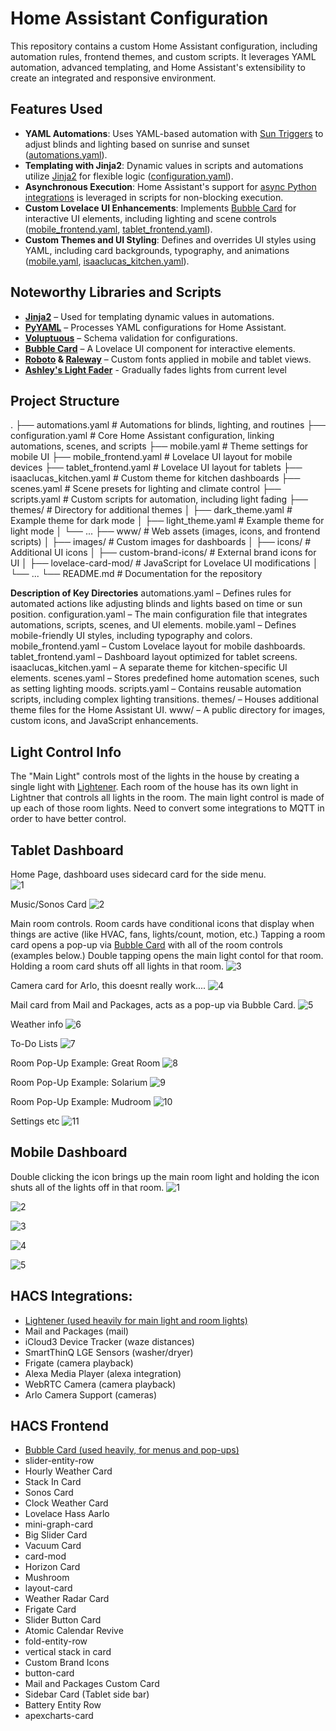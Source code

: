 # Home Assistant Configuration

This repository contains a custom Home Assistant configuration, including automation rules, frontend themes, and custom scripts. It leverages YAML automation, advanced templating, and Home Assistant's extensibility to create an integrated and responsive environment.

## Features Used

- **YAML Automations**: Uses YAML-based automation with [Sun Triggers](https://www.home-assistant.io/docs/automation/trigger/#sun-trigger) to adjust blinds and lighting based on sunrise and sunset ([automations.yaml](./automations.yaml)).
- **Templating with Jinja2**: Dynamic values in scripts and automations utilize [Jinja2](https://jinja.palletsprojects.com/en/3.0.x/) for flexible logic ([configuration.yaml](./configuration.yaml)).
- **Asynchronous Execution**: Home Assistant's support for [async Python integrations](https://docs.python.org/3/library/asyncio.html) is leveraged in scripts for non-blocking execution.
- **Custom Lovelace UI Enhancements**: Implements [Bubble Card](https://github.com/Clooos/Bubble-Card) for interactive UI elements, including lighting and scene controls ([mobile_frontend.yaml](./mobile_frontend.yaml), [tablet_frontend.yaml](./tablet_frontend.yaml)).
- **Custom Themes and UI Styling**: Defines and overrides UI styles using YAML, including card backgrounds, typography, and animations ([mobile.yaml](./mobile.yaml), [isaaclucas_kitchen.yaml](./isaaclucas_kitchen.yaml)).

## Noteworthy Libraries and Scripts

- **[Jinja2](https://jinja.palletsprojects.com/en/3.0.x/)** – Used for templating dynamic values in automations.
- **[PyYAML](https://pyyaml.org/)** – Processes YAML configurations for Home Assistant.
- **[Voluptuous](https://github.com/alecthomas/voluptuous)** – Schema validation for configurations.
- **[Bubble Card](https://github.com/Clooos/Bubble-Card)** – A Lovelace UI component for interactive elements.
- **[Roboto](https://fonts.google.com/specimen/Roboto) & [Raleway](https://fonts.google.com/specimen/Raleway)** – Custom fonts applied in mobile and tablet views.
- **[Ashley's Light Fader](https://community.home-assistant.io/t/ashley-s-light-fader-2-0-fade-lights-and-or-color-temperature-with-your-choice-of-easing-curves-including-ease-in-ease-out-and-ease-in-out/584077)** - Gradually fades lights from current level

## Project Structure
.
├── automations.yaml         # Automations for blinds, lighting, and routines
├── configuration.yaml       # Core Home Assistant configuration, linking automations, scenes, and scripts
├── mobile.yaml              # Theme settings for mobile UI
├── mobile_frontend.yaml     # Lovelace UI layout for mobile devices
├── tablet_frontend.yaml     # Lovelace UI layout for tablets
├── isaaclucas_kitchen.yaml  # Custom theme for kitchen dashboards
├── scenes.yaml              # Scene presets for lighting and climate control
├── scripts.yaml             # Custom scripts for automation, including light fading
├── themes/                  # Directory for additional themes
│   ├── dark_theme.yaml      # Example theme for dark mode
│   ├── light_theme.yaml     # Example theme for light mode
│   └── ...
├── www/                     # Web assets (images, icons, and frontend scripts)
│   ├── images/              # Custom images for dashboards
│   ├── icons/               # Additional UI icons
│   ├── custom-brand-icons/  # External brand icons for UI
│   ├── lovelace-card-mod/   # JavaScript for Lovelace UI modifications
│   └── ...
└── README.md                # Documentation for the repository

**Description of Key Directories**
automations.yaml – Defines rules for automated actions like adjusting blinds and lights based on time or sun position.
configuration.yaml – The main configuration file that integrates automations, scripts, scenes, and UI elements.
mobile.yaml – Defines mobile-friendly UI styles, including typography and colors.
mobile_frontend.yaml – Custom Lovelace layout for mobile dashboards.
tablet_frontend.yaml – Dashboard layout optimized for tablet screens.
isaaclucas_kitchen.yaml – A separate theme for kitchen-specific UI elements.
scenes.yaml – Stores predefined home automation scenes, such as setting lighting moods.
scripts.yaml – Contains reusable automation scripts, including complex lighting transitions.
themes/ – Houses additional theme files for the Home Assistant UI.
www/ – A public directory for images, custom icons, and JavaScript enhancements.

## Light Control Info
The "Main Light" controls most of the lights in the house by creating a single light with <a href="https://github.com/fredck/lightener">Lightener</a>.  Each room of the house has its own light in Lightner that controls all lights in the room.  The main light control is made of up each of those room lights. Need to convert some integrations to MQTT in order to have better control.

## Tablet Dashboard
Home Page, dashboard uses sidecard card for the side menu.  
![1](https://github.com/user-attachments/assets/187f8ae1-4801-4873-9c52-16e8f4454f5a)

Music/Sonos Card
![2](https://github.com/user-attachments/assets/9d28daec-29e7-4228-971e-2984e95f9653)

 Main room controls. Room cards have conditional icons that display when things are active (like HVAC, fans, lights/count, motion, etc.) Tapping a room card opens a pop-up via <a href="https://github.com/Clooos/Bubble-Card">Bubble Card</a> with all of the room controls (examples below.) Double tapping opens the main light contol for that room. Holding a room card shuts off all lights in that room.
![3](https://github.com/user-attachments/assets/3744086c-4b57-4a2e-ad4c-df54ef1095a1)

Camera card for Arlo, this doesnt really work....
![4](https://github.com/user-attachments/assets/93455f21-a02e-4d66-9073-87f0cdb1445c)

Mail card from Mail and Packages, acts as a pop-up via Bubble Card.
![5](https://github.com/user-attachments/assets/c6aa938f-ddeb-4da0-a8b5-5688f33ca013)

Weather info
![6](https://github.com/user-attachments/assets/c9d42f7e-dbc8-45df-bd98-d1f62dd0c27f)

To-Do Lists
![7](https://github.com/user-attachments/assets/e27007bc-9512-43ae-bb85-3712bb8fcbba)

Room Pop-Up Example: Great Room
![8](https://github.com/user-attachments/assets/98d21714-3c3f-46c4-93e5-e45c9ed91176)

Room Pop-Up Example: Solarium
![9](https://github.com/user-attachments/assets/6714fd23-2d5e-4a87-8b51-0b7ca3e6c274)

Room Pop-Up Example: Mudroom
![10](https://github.com/user-attachments/assets/973e7d17-c7a2-46f2-a461-572a66b80eb3)

Settings etc
![11](https://github.com/user-attachments/assets/b2b11670-cf3a-461c-91b4-7a163ce16c9e)


## Mobile Dashboard
Double clicking the icon brings up the main room light and holding the icon shuts all of the lights off in that room.
![1](https://github.com/user-attachments/assets/19f89bf1-d0a1-4169-a776-d27efc63a3f2)

![2](https://github.com/user-attachments/assets/b9b41a69-c584-4262-bc85-74d1b4495456)

![3](https://github.com/user-attachments/assets/63fca55f-1142-4eb1-b39e-0a374a124fd4)

![4](https://github.com/user-attachments/assets/e0f9fb0e-7b8e-48e1-8f86-f6ce669d5e77)

![5](https://github.com/user-attachments/assets/eb6ca876-689e-42cb-887d-ac01e8d2732d)


## HACS Integrations:
- <a href="https://github.com/fredck/lightener">Lightener (used heavily for main light and room lights)</a>
- Mail and Packages (mail)
- iCloud3 Device Tracker (waze distances)
- SmartThinQ LGE Sensors (washer/dryer)
- Frigate (camera playback)
- Alexa Media Player (alexa integration)
- WebRTC Camera (camera playback)
- Arlo Camera Support (cameras)


## HACS Frontend
- <a href="https://github.com/Clooos/Bubble-Card">Bubble Card (used heavily, for menus and pop-ups)</a>
- slider-entity-row
- Hourly Weather Card
- Stack In Card
- Sonos Card
- Clock Weather Card
- Lovelace Hass Aarlo
- mini-graph-card
- Big Slider Card
- Vacuum Card
- card-mod
- Horizon Card
- Mushroom
- layout-card
- Weather Radar Card
- Frigate Card
- Slider Button Card
- Atomic Calendar Revive
- fold-entity-row
- vertical stack in card
- Custom Brand Icons
- button-card
- Mail and Packages Custom Card
- Sidebar Card (Tablet side bar)
- Battery Entity Row
- apexcharts-card

